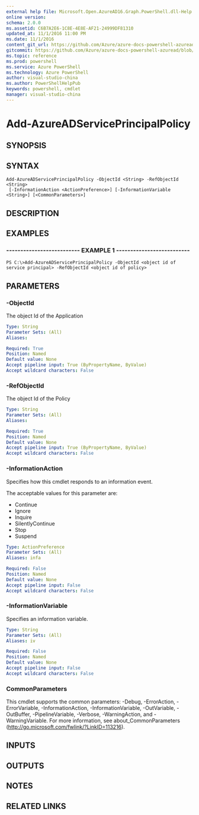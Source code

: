 ```yaml
---
external help file: Microsoft.Open.AzureAD16.Graph.PowerShell.dll-Help.xml
online version: 
schema: 2.0.0
ms.assetid: C6B7A2E6-1C8E-4E8E-AF21-24999DF81310
updated_at: 11/1/2016 11:00 PM
ms.date: 11/1/2016
content_git_url: https://github.com/Azure/azure-docs-powershell-azuread/blob/master/Azure%20AD%20Cmdlets/AzureAD/v2/Add-AzureADServicePrincipalPolicy.md
gitcommit: https://github.com/Azure/azure-docs-powershell-azuread/blob/66db348a9213e1862a01affd9f2b97c6fe02dc79/Azure%20AD%20Cmdlets/AzureAD/v2/Add-AzureADServicePrincipalPolicy.md
ms.topic: reference
ms.prod: powershell
ms.service: Azure PowerShell
ms.technology: Azure PowerShell
author: visual-studio-china
ms.author: PowerShellHelpPub
keywords: powershell, cmdlet
manager: visual-studio-china
---
```


# Add-AzureADServicePrincipalPolicy

## SYNOPSIS

## SYNTAX

```
Add-AzureADServicePrincipalPolicy -ObjectId <String> -RefObjectId <String>
 [-InformationAction <ActionPreference>] [-InformationVariable <String>] [<CommonParameters>]
```

## DESCRIPTION

## EXAMPLES

### -------------------------- EXAMPLE 1 --------------------------
```
PS C:\>Add-AzureADServicePrincipalPolicy -ObjectId <object id of service principal> -RefObjectId <object id of policy>
```

## PARAMETERS

### -ObjectId
The object Id of the Application

```yaml
Type: String
Parameter Sets: (All)
Aliases: 

Required: True
Position: Named
Default value: None
Accept pipeline input: True (ByPropertyName, ByValue)
Accept wildcard characters: False
```

### -RefObjectId
The object Id of the Policy

```yaml
Type: String
Parameter Sets: (All)
Aliases: 

Required: True
Position: Named
Default value: None
Accept pipeline input: True (ByPropertyName, ByValue)
Accept wildcard characters: False
```

### -InformationAction
Specifies how this cmdlet responds to an information event.

The acceptable values for this parameter are:

- Continue
- Ignore
- Inquire
- SilentlyContinue
- Stop
- Suspend

```yaml
Type: ActionPreference
Parameter Sets: (All)
Aliases: infa

Required: False
Position: Named
Default value: None
Accept pipeline input: False
Accept wildcard characters: False
```

### -InformationVariable
Specifies an information variable.

```yaml
Type: String
Parameter Sets: (All)
Aliases: iv

Required: False
Position: Named
Default value: None
Accept pipeline input: False
Accept wildcard characters: False
```

### CommonParameters
This cmdlet supports the common parameters: -Debug, -ErrorAction, -ErrorVariable, -InformationAction, -InformationVariable, -OutVariable, -OutBuffer, -PipelineVariable, -Verbose, -WarningAction, and -WarningVariable. For more information, see about_CommonParameters (http://go.microsoft.com/fwlink/?LinkID=113216).

## INPUTS

## OUTPUTS

## NOTES

## RELATED LINKS


